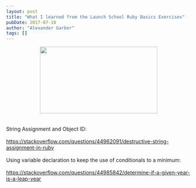 ```yaml
---
layout: post
title: "What I learned from the Launch School Ruby Basics Exercises"
pubDate: 2017-07-10
author: "Alexander Garber"
tags: []
---
```


<div dir="ltr" style="text-align: left;" trbidi="on">
          <div class="separator" style="clear: both; text-align: center;"><a href="https://3.bp.blogspot.com/-imSh_0my8Pg/WWKuYVTs_II/AAAAAAAAThk/y6xP5SnNATE0xXIl1e9074AhMYF54Vx3ACLcBGAs/s1600/checklist.jpg" imageanchor="1" style="margin-left: 1em; margin-right: 1em;"><img border="0" data-original-height="912" data-original-width="1600" height="182" src="https://3.bp.blogspot.com/-imSh_0my8Pg/WWKuYVTs_II/AAAAAAAAThk/y6xP5SnNATE0xXIl1e9074AhMYF54Vx3ACLcBGAs/s320/checklist.jpg" width="320"></a></div>
<br><br>String
          Assignment and Object ID:<br><br><a href="https://stackoverflow.com/questions/44962091/destructive-string-assignment-in-ruby">https://stackoverflow.com/questions/44962091/destructive-string-assignment-in-ruby</a><br><br>Using
          variable declaration to keep the use of conditionals to a minimum:<br><br><a href="https://stackoverflow.com/questions/44985842/determine-if-a-given-year-is-a-leap-year">https://stackoverflow.com/questions/44985842/determine-if-a-given-year-is-a-leap-year</a><br><br><br>
        </div>

